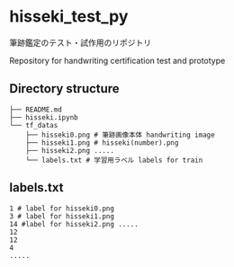 # hisseki_test_py
筆跡鑑定のテスト・試作用のリポジトリ

Repository for handwriting certification test and prototype

## Directory structure

```
├── README.md
├── hisseki.ipynb
└── tf_datas
    ├── hisseki0.png # 筆跡画像本体 handwriting image
    ├── hisseki1.png # hisseki(number).png
    ├── hisseki2.png .....
    └── labels.txt # 学習用ラベル labels for train
```

## labels.txt

```
1 # label for hisseki0.png
3 # label for hisseki1.png
14 #label for hisseki2.png .....
12
12
4
.....
```
